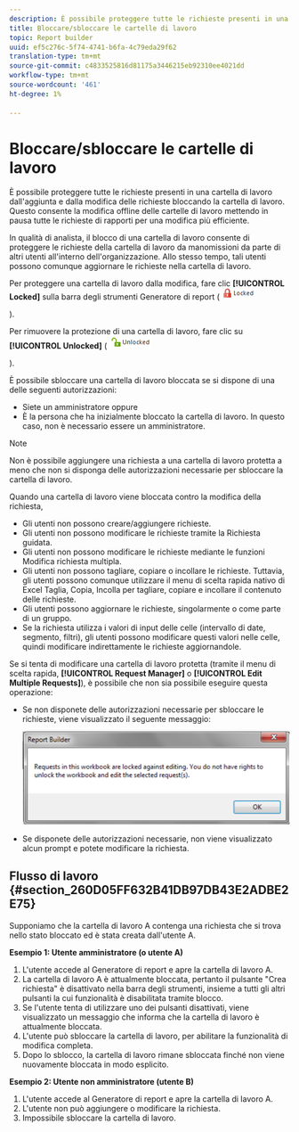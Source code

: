 ```yaml
---
description: È possibile proteggere tutte le richieste presenti in una cartella di lavoro dall'aggiunta e dalla modifica delle richieste bloccando la cartella di lavoro. Questo consente la modifica offline delle cartelle di lavoro mettendo in pausa tutte le richieste di rapporti per una modifica più efficiente.
title: Bloccare/sbloccare le cartelle di lavoro
topic: Report builder
uuid: ef5c276c-5f74-4741-b6fa-4c79eda29f62
translation-type: tm+mt
source-git-commit: c4833525816d81175a3446215eb92310ee4021dd
workflow-type: tm+mt
source-wordcount: '461'
ht-degree: 1%

---
```



# Bloccare/sbloccare le cartelle di lavoro

È possibile proteggere tutte le richieste presenti in una cartella di lavoro dall&#39;aggiunta e dalla modifica delle richieste bloccando la cartella di lavoro. Questo consente la modifica offline delle cartelle di lavoro mettendo in pausa tutte le richieste di rapporti per una modifica più efficiente.

In qualità di analista, il blocco di una cartella di lavoro consente di proteggere le richieste della cartella di lavoro da manomissioni da parte di altri utenti all&#39;interno dell&#39;organizzazione. Allo stesso tempo, tali utenti possono comunque aggiornare le richieste nella cartella di lavoro.

Per proteggere una cartella di lavoro dalla modifica, fare clic **[!UICONTROL Locked]** sulla barra degli strumenti Generatore di report ( ![](assets/locked_icon.png)

).

Per rimuovere la protezione di una cartella di lavoro, fare clic su **[!UICONTROL Unlocked]** ( ![](assets/unlocked_icon.png)

).

È possibile sbloccare una cartella di lavoro bloccata se si dispone di una delle seguenti autorizzazioni:

* Siete un amministratore oppure
* È la persona che ha inizialmente bloccato la cartella di lavoro. In questo caso, non è necessario essere un amministratore.

>[!NOTE]
>
>Non è possibile aggiungere una richiesta a una cartella di lavoro protetta a meno che non si disponga delle autorizzazioni necessarie per sbloccare la cartella di lavoro.

Quando una cartella di lavoro viene bloccata contro la modifica della richiesta,

* Gli utenti non possono creare/aggiungere richieste.
* Gli utenti non possono modificare le richieste tramite la Richiesta guidata.
* Gli utenti non possono modificare le richieste mediante le funzioni Modifica richiesta multipla.
* Gli utenti non possono tagliare, copiare o incollare le richieste. Tuttavia, gli utenti possono comunque utilizzare il menu di scelta rapida nativo di Excel Taglia, Copia, Incolla per tagliare, copiare e incollare il contenuto delle richieste.
* Gli utenti possono aggiornare le richieste, singolarmente o come parte di un gruppo.
* Se la richiesta utilizza i valori di input delle celle (intervallo di date, segmento, filtri), gli utenti possono modificare questi valori nelle celle, quindi modificare indirettamente le richieste aggiornandole.

Se si tenta di modificare una cartella di lavoro protetta (tramite il menu di scelta rapida, **[!UICONTROL Request Manager]** o **[!UICONTROL Edit Multiple Requests]**), è possibile che non sia possibile eseguire questa operazione:

* Se non disponete delle autorizzazioni necessarie per sbloccare le richieste, viene visualizzato il seguente messaggio:

   ![](assets/locked_workbook_error.png)

* Se disponete delle autorizzazioni necessarie, non viene visualizzato alcun prompt e potete modificare la richiesta.

## Flusso di lavoro {#section_260D05FF632B41DB97DB43E2ADBE2E75}

Supponiamo che la cartella di lavoro A contenga una richiesta che si trova nello stato bloccato ed è stata creata dall&#39;utente A.

**Esempio 1: Utente amministratore (o utente A)**

1. L&#39;utente accede al Generatore di report e apre la cartella di lavoro A.
1. La cartella di lavoro A è attualmente bloccata, pertanto il pulsante &quot;Crea richiesta&quot; è disattivato nella barra degli strumenti, insieme a tutti gli altri pulsanti la cui funzionalità è disabilitata tramite blocco.
1. Se l&#39;utente tenta di utilizzare uno dei pulsanti disattivati, viene visualizzato un messaggio che informa che la cartella di lavoro è attualmente bloccata.
1. L&#39;utente può sbloccare la cartella di lavoro, per abilitare la funzionalità di modifica completa.
1. Dopo lo sblocco, la cartella di lavoro rimane sbloccata finché non viene nuovamente bloccata in modo esplicito.

**Esempio 2: Utente non amministratore (utente B)**

1. L&#39;utente accede al Generatore di report e apre la cartella di lavoro A.
1. L&#39;utente non può aggiungere o modificare la richiesta.
1. Impossibile sbloccare la cartella di lavoro.

